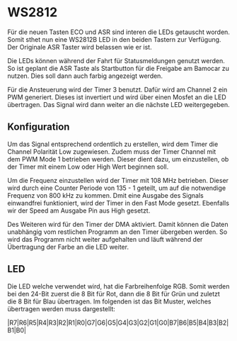 # **WS2812**

Für die neuen Tasten ECO und ASR sind interen die LEDs getauscht worden. Somit sthet nun
eine WS2812B LED in den beiden Tastern zur Verfügung. Der Originale ASR Taster wird belassen
wie er ist.

Die LEDs können während der Fahrt für Statusmeldungen genutzt werden. So ist geplant die ASR
Taste als Startbutton für die Freigabe am Bamocar zu nutzen. Dies soll dann auch farbig
angezeigt werden.

Für die Ansteuerung wird der Timer 3 benutzt. Dafür wird am Channel 2 ein PWM generiert.
Dieses ist invertiert und wird über einen Mosfet an die LED übertragen. Das Signal wird dann
weiter an die nächste LED weitergegeben.

## Konfiguration
Um das Signal entsprechend ordentlich zu erstellen, wird dem Timer die Channel Polarität
Low zugewiesen. Zudem muss der Timer Channel mit dem PWM Mode 1 betrieben werden. Dieser
dient dazu, um einzustellen, ob der Timer mit einem Low oder High Wert beginnen soll.

Um die Frequenz einzustellen wird der Timer mit 108 MHz betrieben. Dieser wird durch eine
Counter Periode von 135 - 1 geteilt, um auf die notwendige Frequenz von 800 kHz zu kommen.
Dmit eine Ausgabe des Signals einwandfrei funktioniert, wird der Timer in den Fast Mode
gesetzt. Ebenfalls wir der Speed am Ausgabe Pin aus High gesetzt.

Des Weiteren wird für den Timer der DMA aktiviert. Damit können die Daten unabhängig vom
restlichen Programm an den Timer übergeben werden. So wird das Programm nicht weiter
aufgehalten und läuft während der Übertragung der Farbe an die LED weiter.

## LED
Die LED welche verwendet wird, hat die Farbreihenfolge RGB. Somit werden bei den 24-Bit
zuerst die 8 Bit für Rot, dann die 8 Bit für Grün und zuletzt die 8 Bit für Blau übertragen.
Im folgenden ist das Bit Muster, welches übertragen werden muss dargestellt:

|R7|R6|R5|R4|R3|R2|R1|R0|G7|G6|G5|G4|G3|G2|G1|G0|B7|B6|B5|B4|B3|B2|B1|B0|
